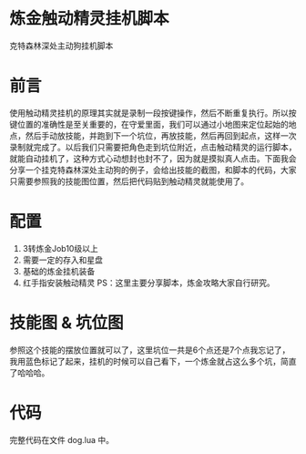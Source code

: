 # 炼金触动精灵挂机脚本

克特森林深处主动狗挂机脚本

# 前言

使用触动精灵挂机的原理其实就是录制一段按键操作，然后不断重复执行。所以按键位置的准确性是至关重要的，在守爱里面，我们可以通过小地图来定位起始的地点，然后手动放技能，并跑到下一个坑位，再放技能，然后再回到起点，这样一次录制就完成了。以后我们只需要把角色走到坑位附近，点击触动精灵的运行脚本，就能自动挂机了，这种方式心动想封也封不了，因为就是摸拟真人点击。下面我会分享一个挂克特森林深处主动狗的例子，会给出技能的截图，和脚本的代码，大家只需要参照我的技能图位置，然后把代码贴到触动精灵就能使用了。

# 配置

1. 3转炼金Job10级以上
2. 需要一定的存入和星盘
3. 基础的炼金挂机装备
4. 红手指安装触动精灵
PS：这里主要分享脚本，炼金攻略大家自行研究。

# 技能图 & 坑位图

参照这个技能的摆放位置就可以了，这里坑位一共是6个点还是7个点我忘记了，我用蓝色标记了起来，挂机的时候可以自己看下，一个炼金就占这么多个坑，简直了哈哈哈。

# 代码

完整代码在文件 dog.lua 中。
